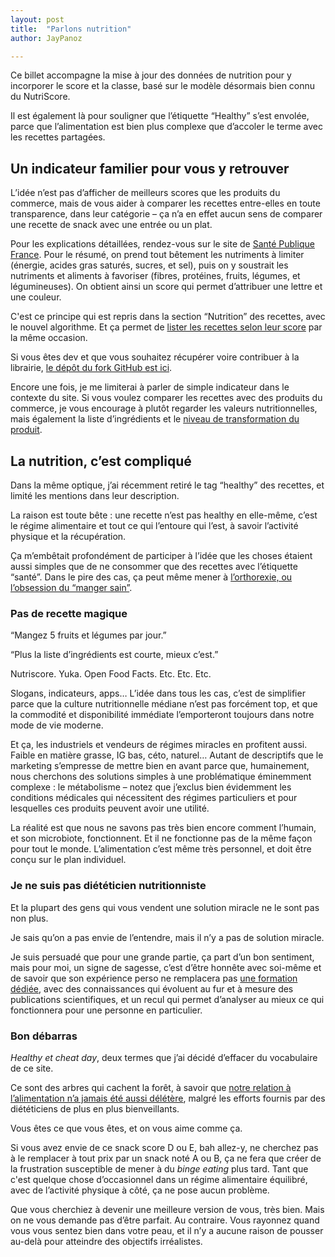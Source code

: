```yaml
---
layout: post
title:  "Parlons nutrition"
author: JayPanoz

---
```


Ce billet accompagne la mise à jour des données de nutrition pour y incorporer le score et la classe, basé sur le modèle désormais bien connu du NutriScore. 

Il est également là pour souligner que l’étiquette “Healthy” s’est envolée, parce que l’alimentation est bien plus complexe que d’accoler le terme avec les recettes partagées.

## Un indicateur familier pour vous y retrouver

L’idée n’est pas d’afficher de meilleurs scores que les produits du commerce, mais de vous aider à comparer les recettes entre-elles en toute transparence, dans leur catégorie – ça n’a en effet aucun sens de comparer une recette de snack avec une entrée ou un plat.

Pour les explications détaillées, rendez-vous sur le site de [Santé Publique France](https://www.santepubliquefrance.fr/determinants-de-sante/nutrition-et-activite-physique/articles/nutri-score). Pour le résumé, on prend tout bêtement les nutriments à limiter (énergie, acides gras saturés, sucres, et sel), puis on y soustrait les nutriments et aliments à favoriser (fibres, protéines, fruits, légumes, et légumineuses). On obtient ainsi un score qui permet d’attribuer une lettre et une couleur.

C'est ce principe qui est repris dans la section “Nutrition” des recettes, avec le nouvel algorithme. Et ça permet de [lister les recettes selon leur score](../scores.html) par la même occasion.

Si vous êtes dev et que vous souhaitez récupérer voire contribuer à la librairie, [le dépôt du fork GitHub est ici](https://github.com/JayPanoz/nutri-score).

Encore une fois, je me limiterai à parler de simple indicateur dans le contexte du site. Si vous voulez comparer les recettes avec des produits du commerce, je vous encourage à plutôt regarder les valeurs nutritionnelles, mais également la liste d’ingrédients et le [niveau de transformation du produit](https://fr.openfoodfacts.org/nova).

## La nutrition, c’est compliqué

Dans la même optique, j’ai récemment retiré le tag “healthy” des recettes, et limité les mentions dans leur description.

La raison est toute bête&nbsp;: une recette n’est pas healthy en elle-même, c’est le régime alimentaire et tout ce qui l’entoure qui l’est, à savoir l’activité physique et la récupération. 

Ça m’embêtait profondément de participer à l’idée que les choses étaient aussi simples que de ne consommer que des recettes avec l’étiquette “santé”. Dans le pire des cas, ça peut même mener à [l’orthorexie, ou l’obsession du “manger sain”](https://theconversation.com/lorthorexie-ou-quand-lobsession-du-manger-sain-vire-a-la-maladie-109052).

### Pas de recette magique

“Mangez 5 fruits et légumes par jour.” 

“Plus la liste d’ingrédients est courte, mieux c’est.”

Nutriscore. Yuka. Open Food Facts. Etc. Etc. Etc.

Slogans, indicateurs, apps… L’idée dans tous les cas, c’est de simplifier parce que la culture nutritionnelle médiane n’est pas forcément top, et que la commodité et disponibilité immédiate l’emporteront toujours dans notre mode de vie moderne. 

Et ça, les industriels et vendeurs de régimes miracles en profitent aussi. Faible en matière grasse, IG bas, céto, naturel… Autant de descriptifs que le marketing s’empresse de mettre bien en avant parce que, humainement, nous cherchons des solutions simples à une problématique éminemment complexe&nbsp;: le métabolisme – notez que j’exclus bien évidemment les conditions médicales qui nécessitent des régimes particuliers et pour lesquelles ces produits peuvent avoir une utilité.

La réalité est que nous ne savons pas très bien encore comment l’humain, et son microbiote, fonctionnent. Et il ne fonctionne pas de la même façon pour tout le monde. L’alimentation c’est même très personnel, et doit être conçu sur le plan individuel.

### Je ne suis pas diététicien nutritionniste 

Et la plupart des gens qui vous vendent une solution miracle ne le sont pas non plus. 

Je sais qu’on a pas envie de l’entendre, mais il n’y a pas de solution miracle. 

Je suis persuadé que pour une grande partie, ça part d’un bon sentiment, mais pour moi, un signe de sagesse, c’est d’être honnête avec soi-même et de savoir que son expérience perso ne remplacera pas [une formation dédiée](https://www.nicolas-aubineau.com/diplome-en-nutrition-du-sport/), avec des connaissances qui évoluent au fur et à mesure des publications scientifiques, et un recul qui permet d’analyser au mieux ce qui fonctionnera pour une personne en particulier.

### Bon débarras 

<i lang="en">Healthy et cheat day</i>, deux termes que j’ai décidé d’effacer du vocabulaire de ce site. 

Ce sont des arbres qui cachent la forêt, à savoir que [notre relation à l’alimentation n’a jamais été aussi délétère](https://www.bikeradar.com/features/long-reads/eating-disorders-pro-cycling), malgré les efforts fournis par des diététiciens de plus en plus bienveillants.

Vous êtes ce que vous êtes, et on vous aime comme ça. 

Si vous avez envie de ce snack score D ou E, bah allez-y, ne cherchez pas à le remplacer à tout prix par un snack noté A ou B, ça ne fera que créer de la frustration susceptible de mener à du <i lang="en">binge eating</i> plus tard. Tant que c'est quelque chose d’occasionnel dans un régime alimentaire équilibré, avec de l’activité physique à côté, ça ne pose aucun problème.

Que vous cherchiez à devenir une meilleure version de vous, très bien. Mais on ne vous demande pas d’être parfait. Au contraire. Vous rayonnez quand vous vous sentez bien dans votre peau, et il n’y a aucune raison de pousser au-delà pour atteindre des objectifs irréalistes.